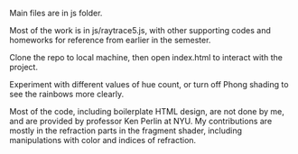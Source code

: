 Main files are in js folder. 

Most of the work is in js/raytrace5.js, with other supporting codes and homeworks for reference from earlier in the semester. 

Clone the repo to local machine, then open index.html to interact with the project.

Experiment with different values of hue count, or turn off Phong shading to see the rainbows more clearly. 

Most of the code, including boilerplate HTML design, are not done by me, and are provided by professor Ken Perlin at NYU. My contributions are mostly in the refraction parts in the fragment shader, including manipulations with color and indices of refraction. 
